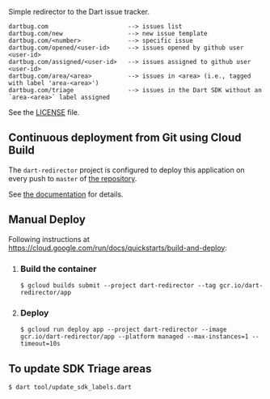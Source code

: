 Simple redirector to the Dart issue tracker.

    dartbug.com                      --> issues list
    dartbug.com/new                  --> new issue template
    dartbug.com/<number>             --> specific issue
    dartbug.com/opened/<user-id>     --> issues opened by github user <user-id>
    dartbug.com/assigned/<user-id>   --> issues assigned to github user <user-id>
    dartbug.com/area/<area>          --> issues in <area> (i.e., tagged with label 'area-<area>')
    dartbug.com/triage               --> issues in the Dart SDK without an `area-<area>` label assigned

See the [LICENSE](LICENSE) file.

## Continuous deployment from Git using Cloud Build

The `dart-redirector` project is configured to deploy this application on every
push to `master` of [the repository](https://github.com/dart-lang/dartbug.com).

See
[the documentation](https://cloud.google.com/run/docs/continuous-deployment-with-cloud-build)
for details.

## Manual Deploy

Following instructions at https://cloud.google.com/run/docs/quickstarts/build-and-deploy:

1. ### Build the container

    ```console
    $ gcloud builds submit --project dart-redirector --tag gcr.io/dart-redirector/app
    ```

1. ### Deploy

    ```console
    $ gcloud run deploy app --project dart-redirector --image gcr.io/dart-redirector/app --platform managed --max-instances=1 --timeout=10s
    ```

## To update SDK Triage areas

```console
$ dart tool/update_sdk_labels.dart
```
